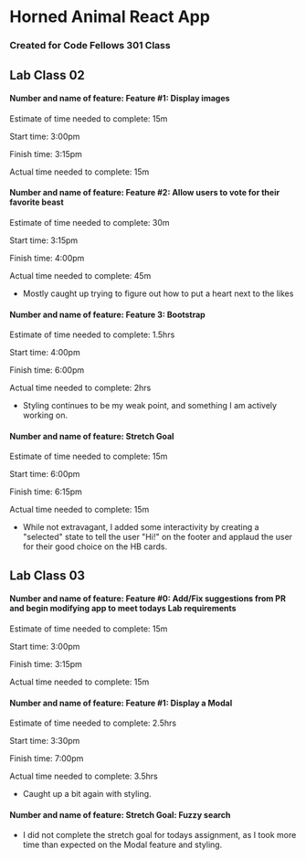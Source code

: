 # Horned Animal React App

### Created for Code Fellows 301 Class

## Lab Class 02

#### Number and name of feature: Feature #1: Display images

Estimate of time needed to complete: 15m

Start time: 3:00pm

Finish time: 3:15pm

Actual time needed to complete: 15m

#### Number and name of feature: Feature #2: Allow users to vote for their favorite beast

Estimate of time needed to complete: 30m

Start time: 3:15pm

Finish time: 4:00pm

Actual time needed to complete: 45m

- Mostly caught up trying to figure out how to put a heart next to the likes

#### Number and name of feature: Feature 3: Bootstrap

Estimate of time needed to complete: 1.5hrs

Start time: 4:00pm

Finish time: 6:00pm

Actual time needed to complete: 2hrs

- Styling continues to be my weak point, and something I am actively working on.

#### Number and name of feature: Stretch Goal

Estimate of time needed to complete: 15m

Start time: 6:00pm

Finish time: 6:15pm

Actual time needed to complete: 15m

- While not extravagant, I added some interactivity by creating a "selected" state to tell the user "Hi!" on the footer and applaud the user for their good choice on the HB cards.

## Lab Class 03

#### Number and name of feature: Feature #0: Add/Fix suggestions from PR and begin modifying app to meet todays Lab requirements

Estimate of time needed to complete: 15m

Start time: 3:00pm

Finish time: 3:15pm

Actual time needed to complete: 15m

#### Number and name of feature: Feature #1: Display a Modal

Estimate of time needed to complete: 2.5hrs

Start time: 3:30pm

Finish time: 7:00pm

Actual time needed to complete: 3.5hrs

- Caught up a bit again with styling.


#### Number and name of feature: Stretch Goal: Fuzzy search

- I did not complete the stretch goal for todays assignment, as I took more time than expected on the Modal feature and styling.